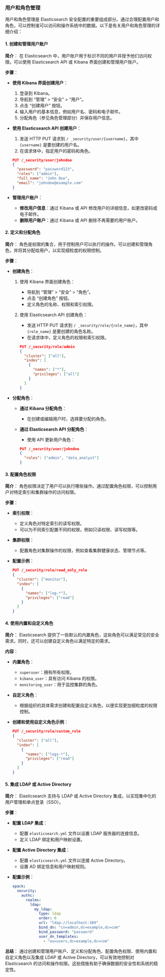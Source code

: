 ### 用户和角色管理

用户和角色管理是 Elasticsearch 安全配置的重要组成部分。通过合理配置用户和角色，可以控制谁可以访问和操作系统中的数据。以下是有关用户和角色管理的详细介绍：

#### 1. 创建和管理用户账户

**简介**：
在 Elasticsearch 中，用户账户用于标识不同的用户并授予他们访问权限。可以使用 Elasticsearch API 或 Kibana 界面创建和管理用户账户。

**步骤**：
- **使用 Kibana 界面创建用户**：
  1. 登录到 Kibana。
  2. 导航到 “管理” > “安全” > “用户”。
  3. 点击 “创建用户” 按钮。
  4. 输入用户的基本信息，例如用户名、密码和电子邮件。
  5. 分配角色（参见角色管理部分）并保存用户信息。

- **使用 Elasticsearch API 创建用户**：
  1. 发送 HTTP PUT 请求到 `/ _security/user/{username}`，其中 `{username}` 是要创建的用户名。
  2. 在请求体中，指定用户的密码和角色。
  
  ```json
  PUT /_security/user/johndoe
  {
    "password": "password123",
    "roles": ["admin"],
    "full_name": "John Doe",
    "email": "johndoe@example.com"
  }
  ```

- **管理用户账户**：
  - **修改用户信息**：通过 Kibana 或 API 修改用户的详细信息，如更改密码或电子邮件。
  - **删除用户账户**：通过 Kibana 或 API 删除不再需要的用户账户。

#### 2. 定义和分配角色

**简介**：
角色是权限的集合，用于控制用户可以执行的操作。可以创建和管理角色，并将其分配给用户，以实现细粒度的权限控制。

**步骤**：
- **创建角色**：
  1. 使用 Kibana 界面创建角色：
     - 导航到 “管理” > “安全” > “角色”。
     - 点击 “创建角色” 按钮。
     - 定义角色的名称、权限和索引权限。
     
  2. 使用 Elasticsearch API 创建角色：
     - 发送 HTTP PUT 请求到 `/ _security/role/{role_name}`，其中 `{role_name}` 是要创建的角色名称。
     - 在请求体中，定义角色的权限和索引权限。
     
     ```json
     PUT /_security/role/admin
     {
       "cluster": ["all"],
       "index": [
         {
           "names": ["*"],
           "privileges": ["all"]
         }
       ]
     }
     ```

- **分配角色**：
  - **通过 Kibana 分配角色**：
    - 在创建或编辑用户时，选择要分配的角色。
  
  - **通过 Elasticsearch API 分配角色**：
    - 使用 API 更新用户角色：
    
    ```json
    PUT /_security/user/johndoe
    {
      "roles": ["admin", "data_analyst"]
    }
    ```

#### 3. 配置角色权限

**简介**：
角色权限决定了用户可以执行哪些操作。通过配置角色权限，可以控制用户对特定索引和集群操作的访问权限。

**步骤**：
- **索引权限**：
  - 定义角色对特定索引的读写权限。
  - 可以为不同索引配置不同的权限，例如只读权限、读写权限等。

- **集群权限**：
  - 配置角色对集群操作的权限，例如查看集群健康状态、管理节点等。

- **配置示例**：
  
  ```json
  PUT /_security/role/read_only_role
  {
    "cluster": ["monitor"],
    "index": [
      {
        "names": ["log-*"],
        "privileges": ["read"]
      }
    ]
  }
  ```

#### 4. 使用内置和自定义角色

**简介**：
Elasticsearch 提供了一些默认的内置角色，这些角色可以满足常见的安全需求。同时，还可以创建自定义角色以满足特定的需求。

**内容**：
- **内置角色**：
  - `superuser`：拥有所有权限。
  - `kibana_user`：具有访问 Kibana 的权限。
  - `monitoring_user`：用于监控集群的角色。

- **自定义角色**：
  - 根据组织的具体需求创建和配置自定义角色，以便实现更加细粒度的权限控制。

- **创建和使用自定义角色示例**：
  
  ```json
  PUT /_security/role/custom_role
  {
    "cluster": ["all"],
    "index": [
      {
        "names": ["logs-*"],
        "privileges": ["read"]
      }
    ]
  }
  ```

#### 5. 集成 LDAP 或 Active Directory

**简介**：
Elasticsearch 支持与 LDAP 或 Active Directory 集成，以实现集中化的用户管理和单点登录（SSO）。

**步骤**：
- **配置 LDAP 集成**：
  - 配置 `elasticsearch.yml` 文件以设置 LDAP 服务器的连接信息。
  - 定义 LDAP 绑定和用户映射设置。

- **配置 Active Directory 集成**：
  - 配置 `elasticsearch.yml` 文件以连接 Active Directory。
  - 设置 AD 绑定信息和用户映射规则。

- **配置示例**：
  ```yaml
  xpack:
    security:
      authc:
        realms:
          ldap:
            my_ldap:
              type: ldap
              order: 0
              url: "ldap://localhost:389"
              bind_dn: "cn=admin,dc=example,dc=com"
              bind_password: "password"
              user_dn_templates:
                - "ou=users,dc=example,dc=com"
  ```

**总结**：
通过创建和管理用户账户、定义和分配角色、配置角色权限、使用内置和自定义角色以及集成 LDAP 或 Active Directory，可以有效地控制对 Elasticsearch 的访问和操作权限。这些措施有助于确保数据的安全性和系统的稳定性。